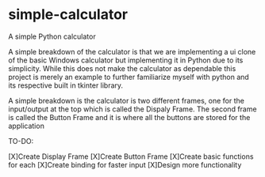# simple-calculator
A simple Python calculator 


A simple breakdown of the calculator is that we are implementing a ui clone of the basic Windows calculator but implementing it in Python due to its simplicity.
While this does not make the calculator as dependable this project is merely an example to further familiarize myself with python and its respective built in tkinter library.

A simple breakdown is the calculator is two different frames, one for the input/output at the top which is called the Dispaly Frame. 
The second frame is called the Button Frame and it is where all the buttons are stored for the application

TO-DO:

[X]Create Display Frame
[X]Create Button Frame
[X]Create basic functions for each
[X]Create binding for faster input
[X]Design more functionality

